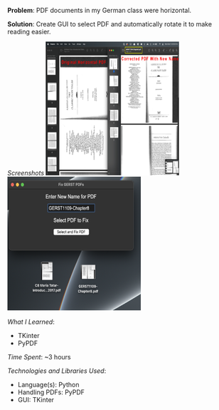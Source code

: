 **Problem**: PDF documents in my German class were horizontal.

**Solution**: Create GUI to select PDF and automatically rotate it to make reading easier.

_Screenshots_
<img src="/fixGerst/fixGerst-SS1.PNG" alt="side-by-side-of-pdfs" title="PDFs Side by Side" height = "300" width = "300">
<img src="/fixGerst/fixGerst-SS2.PNG" alt="gui" title="GUI" height = "300" width = "300">

_What I Learned_:
- TKinter
- PyPDF

_Time Spent_: 
~3 hours

_Technologies and Libraries Used_:
- Language(s): Python
- Handling PDFs: PyPDF
- GUI: TKinter



